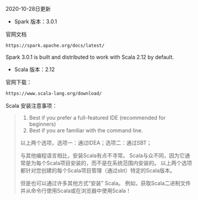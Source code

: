 2020-10-28日更新

- Spark 版本：3.0.1	

官网文档

```html
https://spark.apache.org/docs/latest/
```

Spark 3.0.1 is built and distributed to work with Scala 2.12 by default.

- Scala 版本：2.12

官网下载：

```html
https://www.scala-lang.org/download/
```

Scala 安装注意事项：

> 1. Best if you prefer a full-featured IDE (recommended for beginners)
> 2.  Best if you are familiar with the command line.
>
> 以上两个选项，选项一：通过IDEA；选项二：通过SBT；
>
> 与其他编程语言相比，安装Scala有点不寻常。 Scala与众不同，因为它通常是为每个Scala项目安装的，而不是在系统范围内安装的。 以上两个选项都针对您创建的每个Scala项目管理（通过sbt）特定的Scala版本。
>
> 但是也可以通过许多其他方式“安装” Scala。 例如，获取Scala二进制文件并从命令行使用Scala或在浏览器中使用Scala！